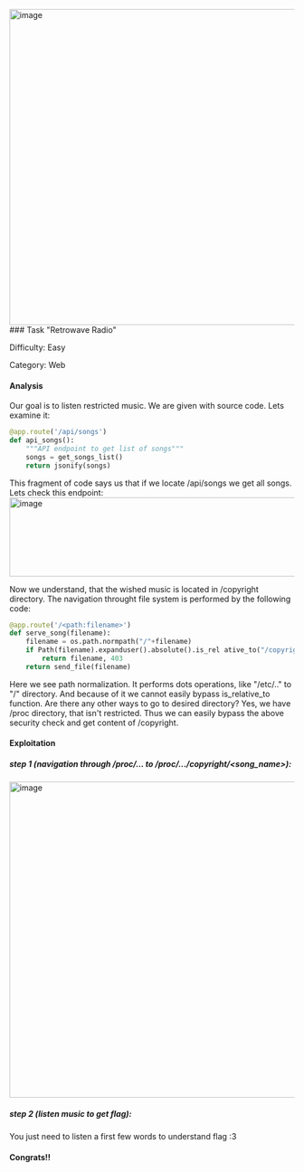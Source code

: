 <img width="1400" height="559" alt="image" src="https://github.com/user-attachments/assets/cdc8933f-6a82-4a36-8c1f-aaf98482a9f7" />### Task "Retrowave Radio"

Difficulty: Easy

Category: Web

#### Analysis

Our goal is to listen restricted music. We are given with source code. Lets examine it:
```python
@app.route('/api/songs')
def api_songs():
    """API endpoint to get list of songs"""
    songs = get_songs_list()
    return jsonify(songs)
```

This fragment of code says us that if we locate /api/songs we get all songs. Lets check this endpoint:
<img width="585" height="140" alt="image" src="https://github.com/user-attachments/assets/733ef859-3354-4bfa-ae2c-bc629e23cc50" />

Now we understand, that the wished music is located in /copyright directory. The navigation throught file system is performed by the following code:
```python
@app.route('/<path:filename>')
def serve_song(filename):
    filename = os.path.normpath("/"+filename)
    if Path(filename).expanduser().absolute().is_rel ative_to("/copyright"):
        return filename, 403
    return send_file(filename)
```
Here we see path normalization. It performs dots operations, like "/etc/.." to "/" directory. And because of it we cannot easily bypass is_relative_to function.
Are there any other ways to go to desired directory? Yes, we have /proc directory, that isn't restricted. Thus we can easily bypass the above security check and get content of /copyright.

#### Exploitation
##### step 1 (navigation through /proc/... to /proc/.../copyright/<song_name>):
<img width="1400" height="559" alt="image" src="https://github.com/user-attachments/assets/a1f2fd68-b12c-43c5-a697-702c80407af9" />

##### step 2 (listen music to get flag):
You just need to listen a first few words to understand flag :3

#### Congrats!!


